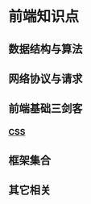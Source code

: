 # 前端知识点

## 数据结构与算法

## 网络协议与请求

## 前端基础三剑客

### [CSS](https://github.com/maoyeyang/FrontEnd-Knowledge/css/readme.md)

## 框架集合

## 其它相关
